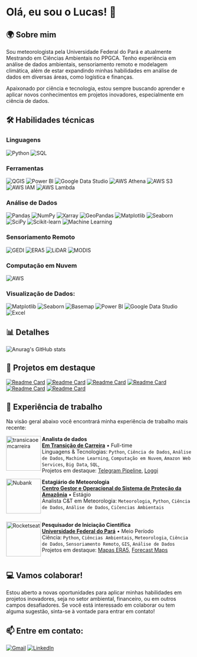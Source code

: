 # **Olá, eu sou o Lucas!** 👋
## 🌍 **Sobre mim**

Sou meteorologista pela Universidade Federal do Pará e atualmente Mestrando em Ciências Ambientais no PPGCA. Tenho experiência em análise de dados ambientais, sensoriamento remoto e modelagem climática, além de estar expandindo minhas habilidades em análise de dados em diversas áreas, como logística e finanças.

Apaixonado por ciência e tecnologia, estou sempre buscando aprender e aplicar novos conhecimentos em projetos inovadores, especialmente em ciência de dados.

## 🛠️ **Habilidades técnicas**

### Linguagens  
![Python](https://img.shields.io/badge/-Python-3776AB?style=flat&logo=Python&logoColor=white) 
![SQL](https://img.shields.io/badge/-SQL-4479A1?style=flat&logo=MySQL&logoColor=white)  

### Ferramentas  
![QGIS](https://img.shields.io/badge/-QGIS-589632?style=flat&logo=QGIS&logoColor=white) 
![Power BI](https://img.shields.io/badge/-Power%20BI-F2C811?style=flat&logo=Power-BI&logoColor=black) 
![Google Data Studio](https://img.shields.io/badge/-Google%20Data%20Studio-4285F4?style=flat&logo=Google-Analytics&logoColor=white) 
![AWS Athena](https://img.shields.io/badge/-AWS%20Athena-232F3E?style=flat&logo=Amazon-AWS&logoColor=FF9900) 
![AWS S3](https://img.shields.io/badge/-AWS%20S3-569A31?style=flat&logo=Amazon-S3&logoColor=white) 
![AWS IAM](https://img.shields.io/badge/-AWS%20IAM-232F3E?style=flat&logo=Amazon-AWS&logoColor=white) 
![AWS Lambda](https://img.shields.io/badge/-AWS%20Lambda-FF9900?style=flat&logo=AWS-Lambda&logoColor=white)  

### Análise de Dados  
![Pandas](https://img.shields.io/badge/-Pandas-150458?style=flat&logo=Pandas&logoColor=white) 
![NumPy](https://img.shields.io/badge/-NumPy-013243?style=flat&logo=NumPy&logoColor=white) 
![Xarray](https://img.shields.io/badge/-Xarray-EC4D37?style=flat&logo=X&logoColor=white) 
![GeoPandas](https://img.shields.io/badge/-GeoPandas-008000?style=flat&logo=GeoPandas&logoColor=white) 
![Matplotlib](https://img.shields.io/badge/-Matplotlib-11557C?style=flat&logo=Matplotlib&logoColor=white) 
![Seaborn](https://img.shields.io/badge/-Seaborn-0099CC?style=flat&logo=Seaborn&logoColor=white) 
![SciPy](https://img.shields.io/badge/-SciPy-8CAAE6?style=flat&logo=SciPy&logoColor=white) 
![Scikit-learn](https://img.shields.io/badge/-Scikit--learn-F7931E?style=flat&logo=Scikit-learn&logoColor=white) 
![Machine Learning](https://img.shields.io/badge/-Machine%20Learning-102230?style=flat&logo=Artificial-Intelligence&logoColor=white)  

### Sensoriamento Remoto  
![GEDI](https://img.shields.io/badge/-GEDI-006400?style=flat&logo=NASA&logoColor=white) 
![ERA5](https://img.shields.io/badge/-ERA5-1E90FF?style=flat&logo=Copernicus&logoColor=white) 
![LiDAR](https://img.shields.io/badge/-LiDAR-800080?style=flat&logo=OpenStreetMap&logoColor=white) 
![MODIS](https://img.shields.io/badge/-MODIS-FF4500?style=flat&logo=NASA&logoColor=white)  

### Computação em Nuvem  
![AWS](https://img.shields.io/badge/-Amazon%20Web%20Services-FF9900?style=flat&logo=Amazon-AWS&logoColor=white)  

### Visualização de Dados: 
![Matplotlib](https://img.shields.io/badge/-Matplotlib-11557C?style=flat&logo=Matplotlib&logoColor=white) 
![Seaborn](https://img.shields.io/badge/-Seaborn-0099CC?style=flat&logo=Seaborn&logoColor=white) 
![Basemap](https://img.shields.io/badge/-Basemap-4682B4?style=flat&logo=Globe&logoColor=white) 
![Power BI](https://img.shields.io/badge/-Power%20BI-F2C811?style=flat&logo=Power-BI&logoColor=black) 
![Google Data Studio](https://img.shields.io/badge/-Google%20Data%20Studio-4285F4?style=flat&logo=Google-Analytics&logoColor=white) 
![Excel](https://img.shields.io/badge/-Excel-217346?style=flat&logo=Microsoft-Excel&logoColor=white)  

## 📊 **Detalhes**

![Anurag's GitHub stats](https://github-readme-stats.vercel.app/api?username=lukaasos&theme=dark&show_icons=true)

## 🌟 **Projetos em destaque**

[![Readme Card](https://github-readme-stats.vercel.app/api/pin/?username=lukaasos&repo=ebac-project_1_loggi&theme=anurag)](https://github.com/lukaasos/ebac-project_1_loggi)
[![Readme Card](https://github-readme-stats.vercel.app/api/pin/?username=lukaasos&repo=ebac-project_2_credit&theme=anurag)](https://github.com/lukaasos/ebac-project_2_credit)
[![Readme Card](https://github-readme-stats.vercel.app/api/pin/?username=lukaasos&repo=earthdata_aod&theme=anurag)](https://github.com/lukaasos/earthdata_aod)
[![Readme Card](https://github-readme-stats.vercel.app/api/pin/?username=lukaasos&repo=ebac-music_project&theme=anurag)](https://github.com/lukaasos/ebac-music_project)
[![Readme Card](https://github-readme-stats.vercel.app/api/pin/?username=lukaasos&repo=telegram-pipeline&theme=anurag)](https://github.com/lukaasos/telegram-pipeline)
[![Readme Card](https://github-readme-stats.vercel.app/api/pin/?username=lukaasos&repo=forecast_maps&theme=anurag)](https://github.com/lukaasos/forecast_maps)

## 💼 **Experiência de trabalho**

Na visão geral abaixo você encontrará minha experiência de trabalho mais recente:

[<img align="left" height="94px" width="94px" alt="transicaoemcarreira" src="https://media.licdn.com/dms/image/v2/C4E0BAQF_bjAsAi7Lrw/company-logo_200_200/company-logo_200_200/0/1631349730488?e=1747267200&v=beta&t=dPr3M9aGchsmRJ7lAGz74n5xaJD6MhbhcyhR0rUkM8c"/>](https://www.linkedin.com/company/transi%C3%A7%C3%A3o-de-carreira---career-transition/)

**Analista de dados** \
[**Em Transição de Carreira**](https://www.linkedin.com/company/transi%C3%A7%C3%A3o-de-carreira---career-transition/) • Full-time \
Linguagens & Tecnologias: `Python`, `Ciência de Dados`, `Análise de Dados`, `Machine Learning`, `Computação em Nuvem`, `Amazon Web Services`, `Big Data`, `SQL`,\
Projetos em destaque: [Telegram Pipeline](https://github.com/lukaasos/telegram-pipeline), [Loggi](https://github.com/lukaasos/ebac-project_1_loggi)
<br/>

[<img align="left" height="94px" width="94px" alt="Nubank" src="https://panorama.sipam.gov.br/panorama/img/logo/VLogoVNegativo.png"/>]([https://nubank.com.br/](https://www.gov.br/censipam/pt-br))

**Estagiário de Meteorologia** \
[**Centro Gestor e Operacional do Sistema de Proteção da Amazônia**](https://www.gov.br/censipam/pt-br) • Estágio \
Analista C&T em Meteorologia: `Meteorologia`, `Python`, `Ciência de Dados`, `Análise de Dados`, `Ciĉencias Ambientais` \
<br/>

[<img align="left" height="94px" width="94px" alt="Rocketseat" src="https://ascom.ufpa.br/images/Brasao/UFPA.png"/>](https://ufpa.br/)

**Pesquisador de Iniciação Científica** \
[**Universidade Federal do Pará**](https://ufpa.br/) • Meio Período \
Ciência: `Python`, `Ciências Ambientais`, `Meteorologia`, `Ciência de Dados`, `Sensoriamento Remoto`, `GIS`, `Análise de Dados`\
Projetos em destaque: [Mapas ERA5](https://github.com/lukaasos/era5_land_monthly_python_maps), [Forecast Maps](https://github.com/lukaasos/forecast_maps)
<br/>
<br/>

## 💻 **Vamos colaborar!**

Estou aberto a novas oportunidades para aplicar minhas habilidades em projetos inovadores, seja no setor ambiental, financeiro, ou em outros campos desafiadores. Se você está interessado em colaborar ou tem alguma sugestão, sinta-se à vontade para entrar em contato!

## 📫 **Entre em contato:**

<a href="mailto:lucasrangelcoringa@gmail.com"><img src="https://img.shields.io/badge/Gmail-red?style=for-the-badge&logo=gmail&logoColor=white" alt="Gmail"></a>
<a href="https://www.linkedin.com/in/lucas-coringa/"><img src="https://img.shields.io/badge/LinkedIn-blue?style=for-the-badge&logo=linkedin&logoColor=white" alt="LinkedIn"></a>
